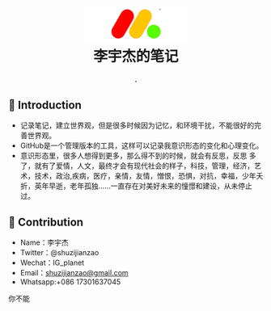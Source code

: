  <h1  align="center"> 
  <br>
  <a href="https://github.com/shuzijianzao/Spiral3D/blob/master/Picture/SHUZIJIANZAO"><img src="https://github.com/shuzijianzao/Spiral3D/blob/master/Picture/SHUZIJIANZAO.png" alt="SHUZIJIANZAO" width="200"></a>
  <br>
  李宇杰的笔记
  <br>
</h1>

<h4 align="center"><a href="http://shuzijianzao.com" target="_blank"></a>.</h4>

## 🚀 Introduction
- 记录笔记，建立世界观，但是很多时候因为记忆，和环境干扰，不能很好的完善世界观。
- GitHub是一个管理版本的工具，这样可以记录我意识形态的变化和心理变化。
- 意识形态里，很多人想得到更多，那么得不到的时候，就会有反思，反思 多了，就有了爱情，人文，最终才会有现代社会的样子，科技，管理，经济，艺术，技术，政治,疾病，医疗，亲情，友情，憎恨，恐惧，对抗，幸福，少年夭折，英年早逝，老年孤独......一直存在对美好未来的憧憬和建设，从未停止过。

## 👬 Contribution
- Name：李宇杰
- Twitter：@shuzijianzao
- Wechat：IG_planet
- Email：shuzijianzao@gmail.com
- Whatsapp:+086 17301637045

 你不能